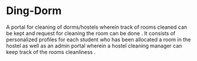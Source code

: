 # Ding-Dorm

A portal for cleaning of dorms/hostels wherein track of rooms cleaned can be kept and request for cleaning the room can be done .
It consists of personalized profiles for each student who has been allocated a room in the hostel as well as an admin portal wherein a hostel cleaning manager can keep track of the rooms cleanliness . 
